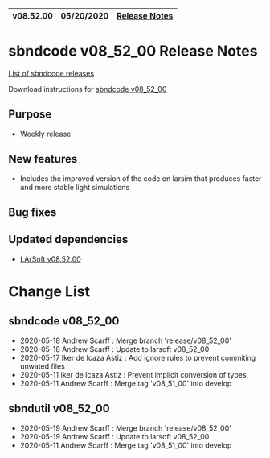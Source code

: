 
| v08.52.00 | 05/20/2020 | [Release Notes](ReleaseNotes085200) |
|-----------|------------|-------------------------------------|

# sbndcode v08_52_00 Release Notes

[List of sbndcode releases](List_of_SBND_code_releases)

Download instructions for [sbndcode v08_52_00](http://scisoft.fnal.gov/scisoft/bundles/sbnd/v08_52_00/sbndcode-v08_52_00.html)

## Purpose

* Weekly release

## New features
* Includes the improved version of the code on larsim that produces faster and more stable light simulations

## Bug fixes

## Updated dependencies

* [LArSoft v08.52.00](https://cdcvs.fnal.gov/redmine/projects/larsoft/wiki/ReleaseNotes085200)

# Change List

## sbndcode v08_52_00

* 2020-05-18  Andrew Scarff : Merge branch 'release/v08_52_00'
* 2020-05-18  Andrew Scarff : Update to larsoft v08_52_00
* 2020-05-17  Iker de Icaza Astiz : Add ignore rules to prevent commiting unwated files
* 2020-05-11  Iker de Icaza Astiz : Prevent implicit conversion of types.
* 2020-05-11  Andrew Scarff : Merge tag 'v08_51_00' into develop

## sbndutil v08_52_00

* 2020-05-19  Andrew Scarff : Merge branch 'release/v08_52_00'
* 2020-05-19  Andrew Scarff : Update to larsoft v08_52_00
* 2020-05-11  Andrew Scarff : Merge tag 'v08_51_00' into develop





